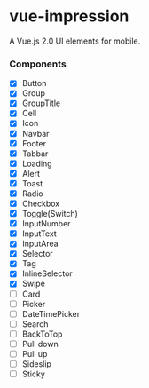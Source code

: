 # vue-impression
A Vue.js 2.0 UI elements for mobile.

### Components

 - [x] Button
 - [x] Group
 - [x] GroupTitle
 - [x] Cell
 - [x] Icon
 - [x] Navbar
 - [x] Footer
 - [x] Tabbar
 - [x] Loading
 - [x] Alert
 - [x] Toast
 - [x] Radio
 - [x] Checkbox
 - [x] Toggle(Switch)
 - [x] InputNumber
 - [x] InputText
 - [x] InputArea
 - [x] Selector
 - [x] Tag
 - [x] InlineSelector
 - [x] Swipe
 - [ ] Card
 - [ ] Picker
 - [ ] DateTimePicker
 - [ ] Search
 - [ ] BackToTop
 - [ ] Pull down
 - [ ] Pull up
 - [ ] Sideslip
 - [ ] Sticky
